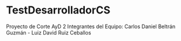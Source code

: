 # TestDesarrolladorCS
Proyecto de Corte AyD 2
Integrantes del Equipo: Carlos Daniel Beltrán Guzmán - Luiz David Ruiz Ceballos
